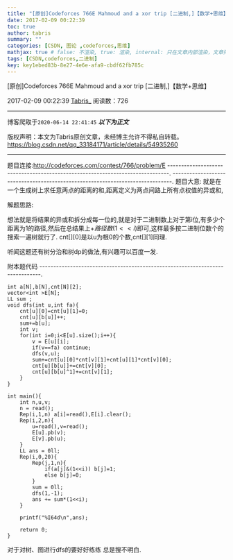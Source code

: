 ```yaml
---
title: "[原创]Codeforces 766E Mahmoud and a xor trip [二进制,]【数学+思维】"
date: 2017-02-09 00:22:39
toc: true
author: tabris
summary: ""
categories: [CSDN, 图论 ,codeforces,思维]
mathjax: true # false: 不渲染, true: 渲染, internal: 只在文章内部渲染，文章列表中不渲染
tags: [CSDN,codeforces,二进制]
key: key1ebed83b-8e27-4e6e-afa9-cbdf62fb785c
---
```


[原创]Codeforces 766E Mahmoud and a xor trip [二进制,]【数学+思维】

2017-02-09 00:22:39  [Tabris_](https://me.csdn.net/qq_33184171) 阅读数：726

---

博客爬取于`2020-06-14 22:41:45`
***以下为正文***

版权声明：本文为Tabris原创文章，未经博主允许不得私自转载。
https://blog.csdn.net/qq_33184171/article/details/54935260

<!-- more -->

---

题目连接:http://codeforces.com/contest/766/problem/E
------------------------------------------------------------------------------.
------------------------------------------------------------------------------.
题目大意:
就是在一个生成树上求任意两点的距离的和,距离定义为两点间路上所有点权值的异或和,


解题思路:

想法就是将结果的异或和拆分成每一位的,就是对于二进制数上对于第i位,有多少个距离为1的路径,然后在总结果上$+路径数(1<<i)$即可,这样最多按二进制位数个的搜索一遍树就行了.
cnt[][0]是以u为根0的个数,cnt[][1]同理.

听闻这题还有树分治和树dp的做法,有兴趣可以百度一发.

附本题代码
------------------------------------------------------------------------------.
```
int a[N],b[N],cnt[N][2];
vector<int >E[N];
LL sum ;
void dfs(int u,int fa){
    cnt[u][0]=cnt[u][1]=0;
    cnt[u][b[u]]++;
    sum+=b[u];
    int v;
    for(int i=0;i<E[u].size();i++){
        v = E[u][i];
        if(v==fa) continue;
        dfs(v,u);
        sum+=cnt[u][0]*cnt[v][1]+cnt[u][1]*cnt[v][0];
        cnt[u][b[u]]+=cnt[v][0];
        cnt[u][b[u]^1]+=cnt[v][1];
    }
}

int main(){
    int n,u,v;
    n = read();
    Rep(i,1,n) a[i]=read(),E[i].clear();
    Rep(i,2,n){
        u=read(),v=read();
        E[u].pb(v);
        E[v].pb(u);
    }
    LL ans = 0ll;
    Rep(i,0,20){
        Rep(j,1,n){
            if(a[j]&(1<<i)) b[j]=1;
            else b[j]=0;
        }
        sum = 0ll;
        dfs(1,-1);
        ans += sum*(1<<i);
    }

    printf("%I64d\n",ans);

    return 0;
}
```


对于对树、图进行dfs的要好好练练 总是搜不明白.
